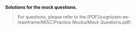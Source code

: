 **Solutions for the mock questions.**   

> For questions, please refer to the 
[PDF](cognizant-ee-mainframe/MISC/Practice Mocks/Mock Questions.pdf)